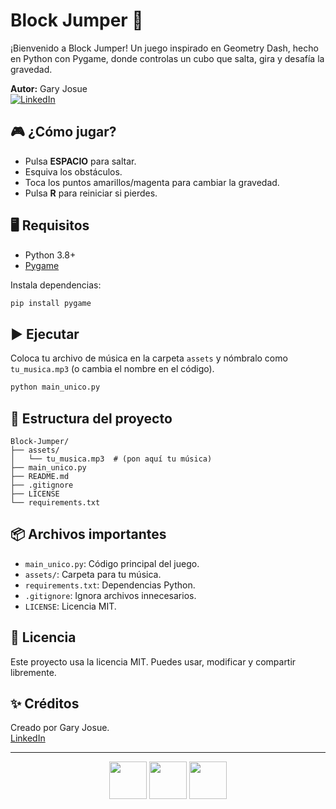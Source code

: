 # Block Jumper 🚀

¡Bienvenido a Block Jumper! Un juego inspirado en Geometry Dash, hecho en Python con Pygame, donde controlas un cubo que salta, gira y desafía la gravedad.

**Autor:** Gary Josue  
[![LinkedIn](https://img.shields.io/badge/LinkedIn-Gary%20Josue-blue?logo=linkedin)](https://www.linkedin.com/in/garibaldiortu%C3%B1o/)

## 🎮 ¿Cómo jugar?
- Pulsa **ESPACIO** para saltar.
- Esquiva los obstáculos.
- Toca los puntos amarillos/magenta para cambiar la gravedad.
- Pulsa **R** para reiniciar si pierdes.

## 🖥️ Requisitos
- Python 3.8+
- [Pygame](https://www.pygame.org/)

Instala dependencias:
```bash
pip install pygame
```

## ▶️ Ejecutar
Coloca tu archivo de música en la carpeta `assets` y nómbralo como `tu_musica.mp3` (o cambia el nombre en el código).

```bash
python main_unico.py
```

## 📁 Estructura del proyecto
```
Block-Jumper/
├── assets/
│   └── tu_musica.mp3  # (pon aquí tu música)
├── main_unico.py
├── README.md
├── .gitignore
├── LICENSE
└── requirements.txt
```

## 📦 Archivos importantes
- `main_unico.py`: Código principal del juego.
- `assets/`: Carpeta para tu música.
- `requirements.txt`: Dependencias Python.
- `.gitignore`: Ignora archivos innecesarios.
- `LICENSE`: Licencia MIT.

## 📝 Licencia
Este proyecto usa la licencia MIT. Puedes usar, modificar y compartir libremente.

## ✨ Créditos
Creado por Gary Josue.  
[LinkedIn](https://www.linkedin.com/in/garibaldiortu%C3%B1o/)

---

<p align="center">
  <img src="https://em-content.zobj.net/source/microsoft-teams/363/video-game_1f3ae.png" width="60"/>
  <img src="https://em-content.zobj.net/source/microsoft-teams/363/rocket_1f680.png" width="60"/>
  <img src="https://em-content.zobj.net/source/microsoft-teams/363/star_2b50.png" width="60"/>
</p>
